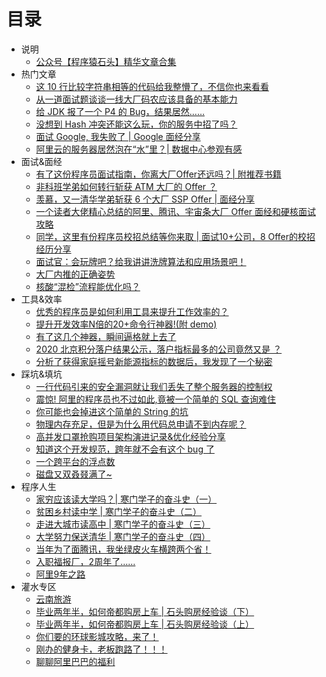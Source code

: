 # 目录

* 说明
  * [公众号【程序猿石头】精华文章合集](README.md)
* 热门文章
  * [这 10 行比较字符串相等的代码给我整懵了，不信你也来看看](2020-06-25-timing-attack-of-safe-equals.md)
  * [从一道面试题谈谈一线大厂码农应该具备的基本能力](2020-08-14-revised-talking-about-the-basic-quality-for-frontline-coder-from-an-interview-problem.md)
  * [给 JDK 报了一个 P4 的 Bug，结果居然……](2020-09-27-a-jdk-bug-releate-to-URI.md)
  * [没想到 Hash 冲突还能这么玩，你的服务中招了吗？](2020-07-11-hash-collision-dos.md)
  * [面试 Google, 我失败了 | Google 面经分享](2020-04-19-experience-of-interview-of-google.md)
  * [阿里云的服务器居然泡在“水”里？| 数据中心参观有感](2021-10-28-tour-at-alibaba-data-center.md)
* 面试&面经
  * [有了这份程序员面试指南，你离大厂Offer还远吗？| 附推荐书籍](2020-07-30-the-guide-for-join-big-company.md)
  * [非科班学弟如何转行斩获 ATM 大厂的 Offer ？](2020-10-30-share-interview-experience-with-no-cs-background-when-gradudate-in-2021.md)
  * [羡慕，又一清华学弟斩获 6 个大厂 SSP Offer | 面经分享](2020-12-06-share-interview-experience-when-gradudate-in-2021.md)
  * [一个读者大佬精心总结的阿里、腾讯、宇宙条大厂 Offer 面经和硬核面试攻略](2020-12-26-share-interview-experience-when-gradudate-in-2021-part-2.md)
  * [同学，这里有份程序员校招总结等你来取 | 面试10+公司，8 Offer的校招经历分享](2020-07-20-share-my-interview-experience-when-graduate.md)
  * [面试官：会玩牌吧？给我讲讲洗牌算法和应用场景吧！](2020-07-18-shuffle-algorithm.md)
  * [大厂内推的正确姿势](2020-09-30-how-to-apply-a-job-by-recommended-internal.md)
  * [核酸“混检”流程能优化吗？](2021-09-07-can-the-process-of-NAT-be-optimized.md)
* 工具&效率 
  * [优秀的程序员是如何利用工具来提升工作效率的？](2020-07-28-how-to-program-more-efficiently.md)
  * [提升开发效率N倍的20+命令行神器!(附 demo)](2020-09-10-make-dev-more-efficiency-with-20-shell.md)
  * [有了这几个神器，瞬间逼格就上去了](2020-08-23-how-to-blog-elegantly-as-a-software-engineer.md)
  * [2020 北京积分落户结果公示，落户指标最多的公司竟然又是 ？](2020-10-18-use-shell-to-analysis-2020-people-of-getting-residence-of-beijing-by-score.md)
  * [分析了获得家庭摇号新能源指标的数据后，我发现了一个秘密](2020-09-17-data-analysis-of-first-new-energy-car-tickets.md)
* 踩坑&填坑
  * [一行代码引来的安全漏洞就让我们丢失了整个服务器的控制权](2020-05-24-a-security-vulnerability-of-spring-validator.md)
  * [震惊! 阿里的程序员也不过如此,竟被一个简单的 SQL 查询难住](2020-04-11-slow-sql-optimazation-of-explain-extended.md)
  * [你可能也会掉进这个简单的 String 的坑](2020-11-12-constuct-of-string-is-not-easy.md)
  * [物理内存充足，但是为什么用代码总申请不到内存呢？](2020-11-03-why-java-cannot-allocate-mem-with-enough-physical-memory.md)
  * [高并发口罩抢购项目架构演进记录&amp;优化经验分享](2020-06-12-architecture-evolution-of-HA-system-of-buy-facemask.md)
  * [知道这个开发规范，跨年就不会有这个 bug 了](2020-04-25-simpledateformat-demo-of-alibaba-java-development-manual.md) 
  * [一个跨平台的浮点数](2020-05-01-a-bug-relate-with-float-point-cross-platform.md)
  * [磁盘又双叒叕满了~](2021-10-31-this-disk-is-full-again-and-again.md)
* 程序人生
  * [家穷应该读大学吗？| 寒门学子的奋斗史（一）](2021-02-28-the-history-of-my-growth-part-1-primary-school.md)
  * [贫困乡村读中学 | 寒门学子的奋斗史（二）](2021-03-22-the-history-of-my-growth-part-2-middle-school.md)
  * [走进大城市读高中 | 寒门学子的奋斗史（三）](2021-04-17-the-history-of-my-growth-part-3-high-school.md)
  * [大学努力保送清华 | 寒门学子的奋斗史（四）](2021-04-27-the-history-of-my-growth-part-4-university-life.md)
  * [当年为了面腾讯，我坐绿皮火车横跨两个省！](2021-08-17-process-of-intern-interview-of-tencent.md)
  * [入职福报厂，2周年了……](2021-09-13-two-anniverary-of-join-alibaba.md)
  * [阿里9年之路](2021-09-13-two-anniverary-of-join-alibaba.md)
* 灌水专区
  * [云南旅游](2020-10-08-travel-to-yunnan-in-2020.md)
  * [毕业两年半，如何帝都购房上车 | 石头购房经验谈（下）](2020-11-19-experience-of-buying-a-house-in-peking-part-1.md)
  * [毕业两年半，如何帝都购房上车 | 石头购房经验谈（上）](2020-12-20-experience-of-buying-a-house-in-peking-part-2.md)
  * [你们要的环球影城攻略，来了！](2021-09-21-the-experience-of-universal-studios-of-peking.md)
  * [刚办的健身卡，老板跑路了！！！](2021-11-08-the-boss-of-gym-run-away.md)
  * [聊聊阿里巴巴的福利](2021-11-19-talk-about-the-welfare-of-alibaba.md)
